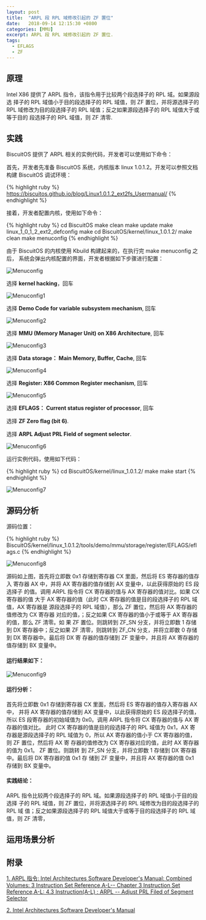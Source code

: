 ```yaml
---
layout: post
title:  "ARPL 段 RPL 域修改引起的 ZF 置位"
date:   2018-09-14 12:15:30 +0800
categories: [MMU]
excerpt: ARPL 段 RPL 域修改引起的 ZF 置位.
tags:
  - EFLAGS
  - ZF
---
```


## 原理

Intel X86 提供了 ARPL 指令，该指令用于比较两个段选择子的 RPL 域。如果源段选
择子的 RPL 域值小于目的段选择子的 RPL 域值，则 ZF 置位，并将源选择子的 RPL 
域修改为目的段选择子的 RPL 域值；反之如果源段选择子的 RPL 域值大于或等于目的
段选择子的 RPL 域值，则 ZF 清零.

## 实践

BiscuitOS 提供了 ARPL 相关的实例代码，开发者可以使用如下命令：

首先，开发者先准备 BiscuitOS 系统，内核版本 linux 1.0.1.2。开发可以参照文档
构建 BiscuitOS 调试环境：

{% highlight ruby %}
https://biscuitos.github.io/blog/Linux1.0.1.2_ext2fs_Usermanual/
{% endhighlight %}


接着，开发者配置内核，使用如下命令：

{% highlight ruby %}
cd BiscuitOS
make clean
make update
make linux_1_0_1_2_ext2_defconfig
make
cd BiscuitOS/kernel/linux_1.0.1.2/
make clean
make menuconfig
{% endhighlight %}

由于 BiscuitOS 的内核使用 Kbuild 构建起来的，在执行完 make menuconfig 之后，
系统会弹出内核配置的界面，开发者根据如下步骤进行配置：

![Menuconfig](https://raw.githubusercontent.com/EmulateSpace/PictureSet/master/BiscuitOS/kernel/MMU000003.png)

选择 **kernel hacking**，回车

![Menuconfig1](https://raw.githubusercontent.com/EmulateSpace/PictureSet/master/BiscuitOS/kernel/MMU000004.png)

选择 **Demo Code for variable subsystem mechanism**, 回车

![Menuconfig2](https://raw.githubusercontent.com/EmulateSpace/PictureSet/master/BiscuitOS/kernel/MMU000005.png)

选择 **MMU (Memory Manager Unit) on X86 Architecture**, 回车

![Menuconfig3](https://raw.githubusercontent.com/EmulateSpace/PictureSet/master/BiscuitOS/kernel/MMU000006.png)

选择 **Data storage： Main  Memory, Buffer, Cache**, 回车

![Menuconfig4](https://raw.githubusercontent.com/EmulateSpace/PictureSet/master/BiscuitOS/kernel/MMU000007.png)

选择 **Register: X86 Common Register mechanism**, 回车

![Menuconfig5](https://raw.githubusercontent.com/EmulateSpace/PictureSet/master/BiscuitOS/kernel/MMU000008.png)

选择 **EFLAGS： Current status register of processor**, 回车

选择 **ZF Zero flag (bit 6)**.

选择 **ARPL    Adjust PRL Field of segment selector**.

![Menuconfig6](https://raw.githubusercontent.com/EmulateSpace/PictureSet/master/BiscuitOS/kernel/MMU000302.png)

运行实例代码，使用如下代码：

{% highlight ruby %}
cd BiscuitOS/kernel/linux_1.0.1.2/
make 
make start
{% endhighlight %}

![Menuconfig7](https://raw.githubusercontent.com/EmulateSpace/PictureSet/master/BiscuitOS/kernel/MMU000303.png)

## 源码分析

源码位置：

{% highlight ruby %}
BiscuitOS/kernel/linux_1.0.1.2/tools/demo/mmu/storage/register/EFLAGS/eflags.c
{% endhighlight %}

![Menuconfig8](https://raw.githubusercontent.com/EmulateSpace/PictureSet/master/BiscuitOS/kernel/MMU000304.png)

源码如上图，首先将立即数 0x1 存储到寄存器 CX 里面，然后将 ES 寄存器的值存入
寄存器 AX 中，并将 AX 寄存器的值存储到 AX 变量中，以此获得原始的 ES 段选择子
的值。调用 ARPL 指令将 CX 寄存器的值与 AX 寄存器的值对比。如果 CX 寄存器的值
大于 AX 寄存器的值（此时 CX 寄存器的值是目的段选择子的 RPL 域值，AX 寄存器是
源段选择子的 RPL 域值），那么 ZF 置位，然后将 AX 寄存器的值修改为 CX 寄存器
对应的值，；反之如果 CX 寄存器的值小于或等于 AX 寄存器的值，那么 ZF 清零。如
果 ZF 置位。则跳转到 ZF_SN 分支，并将立即数 1 存储到 DX 寄存器中；反之如果 
ZF 清零，则跳转到 ZF_CN 分支，并将立即数 0 存储到 DX 寄存器中。最后将 DX 寄
存器的值存储到 ZF 变量中，并且将 AX 寄存器的值存储到 BX 变量中。

#### 运行结果如下：

![Menuconfig9](https://raw.githubusercontent.com/EmulateSpace/PictureSet/master/BiscuitOS/kernel/MMU000305.png)

#### 运行分析：

首先将立即数 0x1 存储到寄存器 CX 里面，然后将 ES 寄存器的值存入寄存器 AX 中，
并将 AX 寄存器的值存储到 AX 变量中，以此获得原始的 ES 段选择子的值，所以  ES 
段寄存器的初始域值为 0x0。调用 ARPL 指令将 CX 寄存器的值与 AX 寄存器的值对比。
此时 CX 寄存器的值是目的段选择子的 RPL 域值为 0x1，AX 寄存器是源段选择子的 
RPL 域值为 0，所以 AX 寄存器的值小于 CX 寄存器的值，则 ZF 置位，然后将 AX 寄
存器的值修改为 CX 寄存器对应的值，此时 AX 寄存器的值为 0x1。 ZF 置位。则跳转
到 ZF_SN 分支，并将立即数 1 存储到 DX 寄存器中。最后将 DX 寄存器的值 0x1 存
储到 ZF 变量中，并且将 AX 寄存器的值 0x1 存储到 BX 变量中。

#### 实践结论：

ARPL 指令比较两个段选择子的 RPL 域。如果源段选择子的 RPL 域值小于目的段选择
子的 RPL 域值，则 ZF 置位，并将源选择子的 RPL 域修改为目的段选择子的 RPL 域
值；反之如果源段选择子的 RPL 域值大于或等于目的段选择子的 RPL 域值，则 ZF 
清零，

## 运用场景分析

## 附录

[1. ARPL 指令: Intel Architectures Software Developer's Manual: Combined Volumes: 3 Instruction Set Reference,A-L-- Chapter 3 Instruction Set Reference,A-L: 4.3 Instruction(A-L) : ARPL -- Adjust PRL Filed of Segment Selector](https://software.intel.com/en-us/articles/intel-sdm)

[2. Intel Architectures Software Developer's Manual](https://github.com/BiscuitOS/Documentation/blob/master/Datasheet/Intel-IA32_DevelopmentManual.pdf)

